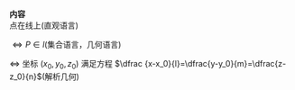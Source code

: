 **内容**  
点在线上(直观语言)  
  
$\Leftrightarrow P\in l$(集合语言，几何语言)  
  
$\Leftrightarrow$ 坐标 $(x_0,y_0,z_0)$ 满足方程 $\dfrac {x-x_0}{l}=\dfrac{y-y_0}{m}=\dfrac{z-z_0}{n}$(解析几何)  
